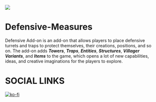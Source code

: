 ![](https://github.com/Virus5600/Defensive-Measures/blob/master/Defensive%20Measures%20Add-On%20Banner.png)
# Defensive-Measures
Defensive Add-on is an add-on that allows players to place defensive turrets and traps to protect themselves, their creations, positions, and so on. The add-on adds <b><i>Towers</i></b>, <b><i>Traps</i></b>, <b><i>Entities</i></b>, <b><i>Structures</i></b>, <b><i>Villager Variants</i></b>, and <b><i>Items</i></b> to the game, which opens a lot of new capabilities, ideas, and creative imaginations for the players to explore.

# SOCIAL LINKS

[![ko-fi](https://ko-fi.com/img/githubbutton_sm.svg)](https://ko-fi.com/D1D6BFRR3)
